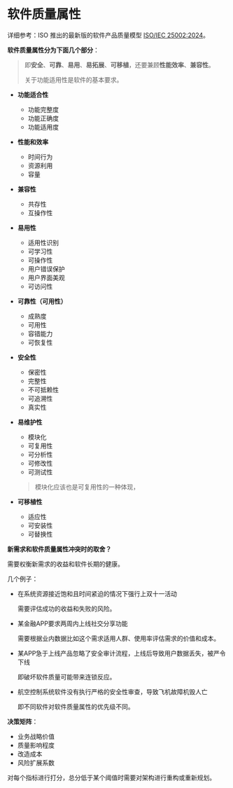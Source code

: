 # 软件质量属性

详细参考：ISO 推出的最新版的软件产品质量模型 [ISO/IEC 25002:2024](https://www.iso.org/standard/78175.html)。



**软件质量属性分为下面几个部分**：

> 即**安全**、**可靠**、**易用**、**易拓展**、**可移植**，还要兼顾**性能效率**、**兼容性**。
>
> 关于功能适用性是软件的基本要求。

+ **功能适合性**

  + 功能完整度
  + 功能正确度
  + 功能适用度

+ **性能和效率**

  + 时间行为
  + 资源利用
  + 容量

+ **兼容性**

  + 共存性
  + 互操作性

+ **易用性**

  + 适用性识别
  + 可学习性
  + 可操作性
  + 用户错误保护
  + 用户界面美观
  + 可访问性

+ **可靠性（可用性）**

  + 成熟度
  + 可用性
  + 容错能力
  + 可恢复性

+ **安全性**

  + 保密性
  + 完整性
  + 不可抵赖性
  + 可追溯性
  + 真实性

+ **易维护性**

  + 模块化
  + 可复用性
  + 可分析性
  + 可修改性
  + 可测试性

  > 模块化应该也是可复用性的一种体现，

+ **可移植性**

  + 适应性
  + 可安装性
  + 可替换性



**新需求和软件质量属性冲突时的取舍？**

需要权衡新需求的收益和软件长期的健康。

几个例子：

+ 在系统资源接近饱和且时间紧迫的情况下强行上双十一活动

  需要评估成功的收益和失败的风险。

+ 某金融APP要求两周内上线社交分享功能

  需要根据业内数据比如这个需求适用人群、使用率评估需求的价值和成本。

+ 某APP急于上线产品忽略了安全审计流程，上线后导致用户数据丢失，被严令下线

  即破坏软件质量可能带来连锁反应。

+ 航空控制系统软件没有执行严格的安全性审查，导致飞机故障机毁人亡

  即不同软件对软件质量属性的优先级不同。

**决策矩阵**：

+ 业务战略价值
+ 质量影响程度
+ 改造成本
+ 风险扩展系数

对每个指标进行打分，总分低于某个阈值时需要对架构进行重构或重新规划。

